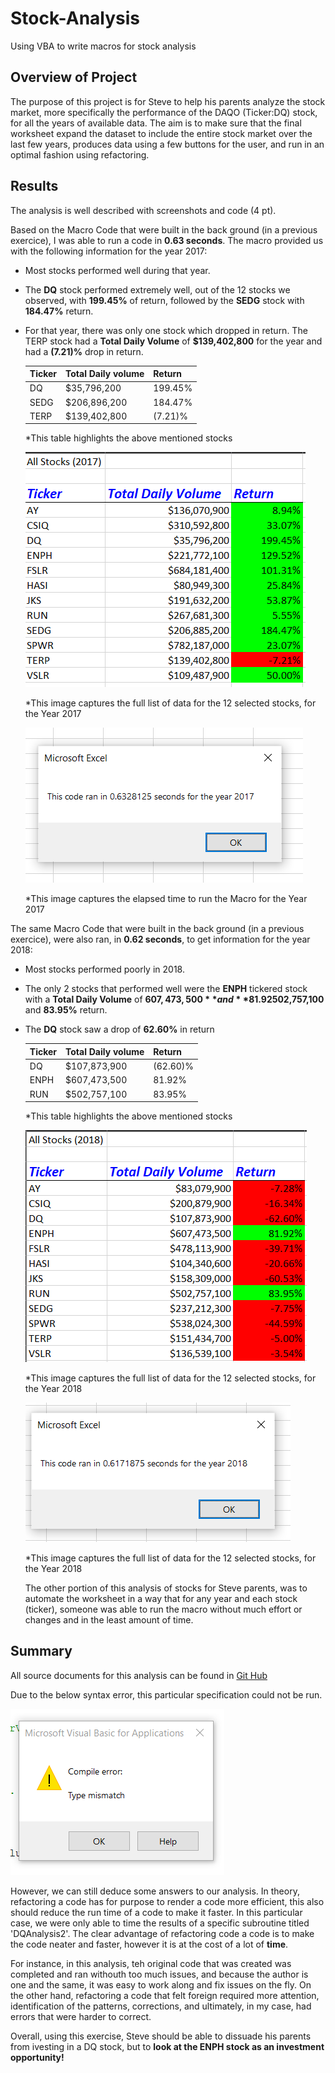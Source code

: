 # Stock-Analysis
Using VBA to write macros for stock analysis

## Overview of Project
The purpose of this project is for Steve to help his parents analyze the stock market, more specifically the performance of the DAQO (Ticker:DQ) stock, for all the years of available data. The aim is to make sure that the final worksheet expand the dataset to include the entire stock market over the last few years, produces data using a few buttons for the user, and run in an optimal fashion using refactoring.

## Results
The analysis is well described with screenshots and code (4 pt).

Based on the Macro Code that were built in the back ground (in a previous exercice), I was able to run a code in **0.63 seconds**. The macro provided us with the following information for the year 2017:
- Most stocks performed well during that year. 
- The **DQ** stock performed extremely well, out of the 12 stocks we observed, with **199.45%** of return, followed by the **SEDG** stock with **184.47%** return. 
- For that year, there was only one stock which dropped in return. The TERP stock had a **Total Daily Volume** of **$139,402,800** for the year and had a **(7.21)%** drop in return.

     | Ticker  |Total Daily volume | Return |
     | ------------- | ------------- | ------------- |
     | DQ  | $35,796,200  | 199.45%  |
     | SEDG  | $206,896,200 | 184.47%  |
     | TERP  | $139,402,800  | (7.21)% |

  *This table highlights the above mentioned stocks
  
  
  
  ![2017 Return](https://github.com/GloriaY007/Stock-Analysis/blob/main/2017%20Return.PNG)
  
  *This image captures the full list of data for the 12 selected stocks, for the Year 2017
  
  
  ![Displaying the Elapsed Time for 2017 - Green Stock Analysis](https://github.com/GloriaY007/Stock-Analysis/blob/main/Displaying%20the%20Elapsed%20Time%20for%202017%20-%20Green%20Stock%20Analysis.PNG)
  
  *This image captures the elapsed time to run the Macro for the Year 2017
  

The same Macro Code that were built in the back ground (in a previous exercice), were also ran, in **0.62 seconds**, to get information for the year 2018:
- Most stocks performed poorly in 2018.
- The only 2 stocks that performed well were the **ENPH** tickered stock with a **Total Daily Volume** of **$607,473,500** and	**81.92%**, as well as **RUN** with 	**$502,757,100** and **83.95%** return.
- The **DQ** stock saw a drop of **62.60%** in return
    
     | Ticker  |Total Daily volume | Return |
     | ------------- | ------------- | ------------- |
     | DQ  | $107,873,900  | (62.60)%  |
     | ENPH | $607,473,500| 81.92%  |
     | RUN  | $502,757,100  | 83.95% |
     
  *This table highlights the above mentioned stocks
  
  
    ![2018 Return](https://github.com/GloriaY007/Stock-Analysis/blob/main/2018%20Return.PNG)
  
  *This image captures the full list of data for the 12 selected stocks, for the Year 2018
  
  
    ![Displaying the Elapsed Time for 2018 - Green Stock Analysis](https://github.com/GloriaY007/Stock-Analysis/blob/main/Displaying%20the%20Elapsed%20Time%20for%202018%20-%20Green%20Stock%20Analysis.PNG)
  
    *This image captures the full list of data for the 12 selected stocks, for the Year 2018
    
  
  The other portion of this analysis of stocks for Steve parents, was to automate the worksheet in a way that for any year and each stock (ticker), someone was able to run the macro without much effort or changes and in the least amount of time.

## Summary
All source documents for this analysis can be found in [Git Hub](https://github.com/GloriaY007/Stock-Analysis.git)

Due to the below syntax error, this particular specification could not be run.

  ![Error Message - Green Stock AnalysisRefactoredStart.PNG](https://github.com/GloriaY007/Stock-Analysis/blob/main/Displaying%20the%20Elapsed%20Time%20Error%20-%20Green%20Stock%20AnalysisRefactoredStart.PNG)

However, we can still deduce some answers to our analysis. In theory, refactoring a code has for purpose to render a code more efficient, this also should reduce the run time of a code to make it faster. In this particular case, we were only able to time the results of a specific subroutine titled 'DQAnalysis2'. The clear advantage of refactoring code a code is to make the code neater and faster, however it is at the cost of a lot of **time**. 

For instance, in this analysis, teh original code that was created was completed and ran withouth too much issues, and because the author is one and the same, it was easy to work along and fix issues on the fly. On the other hand, refactoring a code that felt foreign required more attention, identification of the patterns, corrections, and ultimately, in my case, had errors that were harder to correct.

Overall, using this exercise, Steve should be able to dissuade his parents from ivesting in a DQ stock, but to **look at the ENPH stock as an investment opportunity!**
